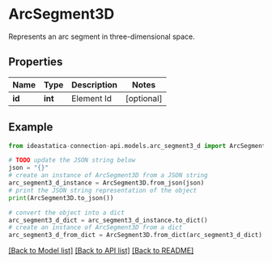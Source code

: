 # ArcSegment3D

Represents an arc segment in three-dimensional space.

## Properties

Name | Type | Description | Notes
------------ | ------------- | ------------- | -------------
**id** | **int** | Element Id | [optional] 

## Example

```python
from ideastatica-connection-api.models.arc_segment3_d import ArcSegment3D

# TODO update the JSON string below
json = "{}"
# create an instance of ArcSegment3D from a JSON string
arc_segment3_d_instance = ArcSegment3D.from_json(json)
# print the JSON string representation of the object
print(ArcSegment3D.to_json())

# convert the object into a dict
arc_segment3_d_dict = arc_segment3_d_instance.to_dict()
# create an instance of ArcSegment3D from a dict
arc_segment3_d_from_dict = ArcSegment3D.from_dict(arc_segment3_d_dict)
```
[[Back to Model list]](../README.md#documentation-for-models) [[Back to API list]](../README.md#documentation-for-api-endpoints) [[Back to README]](../README.md)


